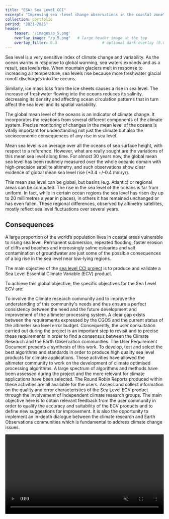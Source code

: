 ```yaml
---
title: "ESA: Sea Level CCI"
excerpt: "Improving sea -level change observations in the coastal zone"
collection: portfolio
period: "2021-2025"
header:
    teaser: '/images/p_5.png'
    overlay_image: "/p_5.png"   # large header image at the top
    overlay_filter: 0.3                    # optional dark overlay (0.0–1.0)
---
```


Sea level is a very sensitive index of climate change and variability. As the ocean warms in response to global warming, sea waters expands and as a result, sea levels rise. When mountain glaciers melt in response to increasing air temperature, sea levels rise because more freshwater glacial runoff discharges into the oceans.

Similarly, ice mass loss from the ice sheets causes a rise in sea level. The increase of freshwater flowing into the oceans reduces its salinity, decreasing its density and affecting ocean circulation patterns that in turn affect the sea level and its spatial variability.

The global mean level of the oceans is an indicator of climate change. It incorporates the reactions from several different components of the climate system. Precise monitoring of changes in the mean level of the oceans is vitally important for understanding not just the climate but also the socioeconomic consequences of any rise in sea level.

Mean sea level is an average over all the oceans of sea surface height, with respect to a reference. However, what are really sought are the variations of this mean sea level along time. For almost 30 years now, the global mean sea level has been routinely measured over the whole oceanic domain with high-precision satellite altimetry, and such observations show clear evidence of global mean sea level rise (+3.4 +/-0.4 mm/yr).

This mean sea level can be global, but basins (e.g. Atlantic) or regional areas can be computed. The rise in the sea level of the oceans is far from uniform. In fact, while in certain ocean regions the sea level has risen (by up to 20 millimetres a year in places), in others it has remained unchanged or has even fallen. These regional differences, observed by altimetry satellites, mostly reflect sea level fluctuations over several years.

## Consequences

A large proportion of the world’s population lives in coastal areas vulnerable to rising sea level. Permanent submersion, repeated flooding, faster erosion of cliffs and beaches and increasingly saline estuaries and salt contamination of groundwater are just some of the possible consequences of a big rise in the sea level near low-lying regions.

The main objective of the [sea level CCI project](https://climate.esa.int/en/projects/sea-level/) is to produce and validate a Sea Level Essential Climate Variable (ECV) product.

To achieve this global objective, the specific objectives for the Sea Level ECV are:

To involve the Climate research community and to improve the understanding of this community's needs and thus ensure a perfect consistency between the need and the future development and improvement of the altimeter processing system. A clear gap exists between the requirements expressed by the CGOS and the current status of the altimeter sea level error budget. Consequently, the user consultation carried out during the project is an important step to revisit and to precise these requirements in order to find a consensus between the Climate Research and the Earth Observation communities. The User Requirement Document presents a synthesis of this work.
To develop, test and select the best algorithms and standards in order to produce high quality sea level products for climate applications. These activities have allowed the altimeter community to work on the development of climate optimised processing algorithms. A large spectrum of algorithms and methods have been assessed during the project and the more relevant for climate applications have been selected. The Round Robin Reports produced within these activities are all available for the users.
Assess and collect information on the quality and error characteristics of the Sea Level ECV product through the involvement of independent climate research groups. The main objective here is to obtain relevant feedback from the user community in order to qualify the accuracy and suitability of the ECV products and to define new suggestions for improvement. It is also the opportunity to implement an in-depth dialogue between the climate research and Earth Observations communities which is fundamental to address climate change issues.


<video controls autoplay muted playsinline style="width: 100%; height: auto;">
  <source src="https://storage.googleapis.com/esa-cfs-storage/2.0.2/stories/story-42/assets/coastalsealevel-HD1080.mp4" type="video/mp4">
  Your browser does not support the video tag.
</video>